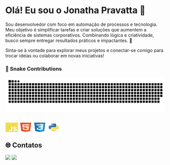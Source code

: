 # Olá! Eu sou o Jonatha Pravatta 👋  

Sou desenvolvedor com foco em automação de processos e tecnologia. Meu objetivo é simplificar tarefas e criar soluções que aumentem a eficiência de sistemas corporativos. Combinando lógica e criatividade, busco sempre entregar resultados práticos e impactantes. 🚀  

Sinta-se à vontade para explorar meus projetos e conectar-se comigo para trocar ideias ou colaborar em novas iniciativas!  

### 🐍 Snake Contributions
![Snake animation (dark)](https://raw.githubusercontent.com/Pravatta/Pravatta/output/github-contribution-grid-snake-dark.svg?palette=github-dark)


<div style="display: inline_block"><br>
  <img align="center" alt="Jonatha-Js" height="30" width="40" src="https://raw.githubusercontent.com/devicons/devicon/master/icons/javascript/javascript-plain.svg">
  <img align="center" alt="Jonatha-HTML" height="30" width="40" src="https://raw.githubusercontent.com/devicons/devicon/master/icons/html5/html5-original.svg">
  <img align="center" alt="Jonatha-CSS" height="30" width="40" src="https://raw.githubusercontent.com/devicons/devicon/master/icons/css3/css3-original.svg">
  <img align="center" alt="Jonatha-Python" height="30" width="40" src="https://raw.githubusercontent.com/devicons/devicon/master/icons/python/python-original.svg">
</div>  

## 🌐 Contatos  
<div> 
  <a href="mailto:pravatta.py@gmail.com"><img src="https://img.shields.io/badge/-Gmail-%23333?style=for-the-badge&logo=gmail&logoColor=white" target="_blank"></a>
  <a href="https://www.linkedin.com/in/jonatha-pravatta-123b7b22b/" target="_blank"><img src="https://img.shields.io/badge/-LinkedIn-%230077B5?style=for-the-badge&logo=linkedin&logoColor=white" target="_blank"></a>
</div>
